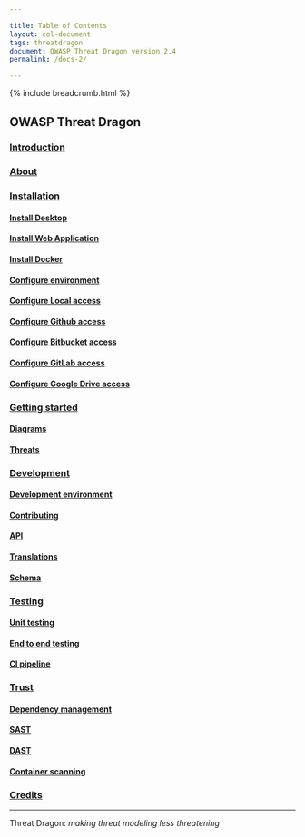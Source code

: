 ```yaml
---

title: Table of Contents
layout: col-document
tags: threatdragon
document: OWASP Threat Dragon version 2.4
permalink: /docs-2/

---
```


{% include breadcrumb.html %}

## OWASP Threat Dragon

### [Introduction](introduction.md)

### [About](about.md)

### [Installation](usage/install/installation.md)

#### [Install Desktop](usage/install/desktop.md)

#### [Install Web Application](usage/install/web.md)

#### [Install Docker](usage/install/docker.md)

#### [Configure environment](usage/config/environment.md)

#### [Configure Local access](usage/config/local.md)

#### [Configure Github access](usage/config/github.md)

#### [Configure Bitbucket access](usage/config/bitbucket.md)

#### [Configure GitLab access](usage/config/gitlab.md)

#### [Configure Google Drive access](usage/config/google.md)

### [Getting started](usage/modeling/getting-started.md)

#### [Diagrams](usage/modeling/diagrams.md)

#### [Threats](usage/modeling/threats.md)

### [Development](development/local-development.md)

#### [Development environment](development/environment.md)

#### [Contributing](development/contributing.md)

#### [API](development/api.md)

#### [Translations](development/internationalization.md)

#### [Schema](development/schema.md)

### [Testing](development/testing/adhoc.md)

#### [Unit testing](development/testing/unit.md)

#### [End to end testing](development/testing/e2e.md)

#### [CI pipeline](development/testing/actions.md)

### [Trust](trust/incidents.md)

#### [Dependency management](trust/dependencies.md)

#### [SAST](trust/sast.md)

#### [DAST](trust/dast.md)

#### [Container scanning](trust/container.md)

### [Credits](credits.md)

----

Threat Dragon: _making threat modeling less threatening_
